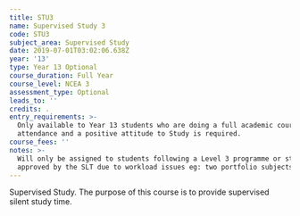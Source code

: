```yaml
---
title: STU3
name: Supervised Study 3
code: STU3
subject_area: Supervised Study
date: 2019-07-01T03:02:06.638Z
year: '13'
type: Year 13 Optional
course_duration: Full Year
course_level: NCEA 3
assessment_type: Optional
leads_to: ''
credits: .
entry_requirements: >-
  Only available to Year 13 students who are doing a full academic course. Full
  attendance and a positive attitude to Study is required.
course_fees: ''
notes: >-
  Will only be assigned to students following a Level 3 programme or students
  approved by the SLT due to workload issues eg: two portfolio subjects.
---
```

Supervised Study. The purpose of this course is to provide supervised silent study time.
